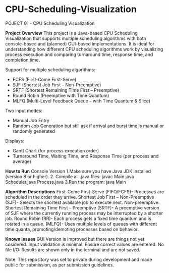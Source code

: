 # CPU-Scheduling-Visualization
POJECT 01 - CPU Scheduling Visualization

**Project Overview**
This project is a Java-based CPU Scheduling Visualization that supports multiple scheduling algorithms with both console-based and (planned) GUI-based implementations. It is ideal for understanding how different CPU scheduling algorithms work by visualizing process execution and comparing turnaround time, response time, and completion time.

Support for multiple scheduling algorithms:
  - FCFS (First-Come First-Serve)
  - SJF (Shortest Job First – Non-Preemptive)
  - SRTF (Shortest Remaining Time First – Preemptive)
  - Round Robin (Preemptive with Time Quantum)
  - MLFQ (Multi-Level Feedback Queue – with Time Quantum & Slice)

Two input modes:
  - Manual Job Entry 
  - Random Job Generation but still ask if arrival and burst time is manual or randomly generated

Displays:
  - Gantt Chart (for process execution order)
  - Turnaround Time, Waiting Time, and Response Time (per process and average)
 
**How to Run**
  Console Version
  1.Make sure you have Java JDK installed (version 8 or higher).
  2. Compile all .java files:
  javac Main.java Scheduler.java Process.java
  3.Run the program:
  java Main

  **Algorithm Descriptions**
First-Come First-Serve (FIFO/FCFS)-	Processes are scheduled in the order they arrive.
Shortest Job First – Non-Preemptive (SJF)-	Selects the shortest available job to execute next. Non-preemptive.
Shortest Remaining Time First – Preemptive (SRTF)-	A preemptive version of SJF where the currently running process may be interrupted by a shorter job.
Round Robin (RR)-	Each process gets a fixed time quantum and is rotated in a queue.
(MLFQ)-	Uses multiple levels of queues with different time quanta, promoting/demoting processes based on behavior.

**Known Issues**
GUI Version is improved but there are things not yet cosidered.
Input validation is minimal. Ensure correct values are entered.
No file I/O: Results are shown only in the terminal and are not saved.

Note: This repository was set to private during development and made public for submission, as per submission guidelines.

  

